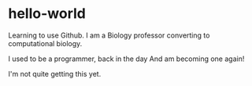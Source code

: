 # hello-world
Learning to use Github.
I am a Biology professor converting to computational biology.

I used to be a programmer, back in the day
And am becoming one again!

I'm not quite getting this yet.
